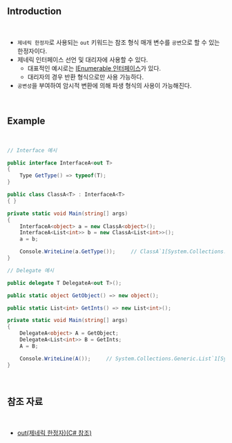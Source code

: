 ## Introduction

<br>

- `제네릭 한정자`로 사용되는 `out` 키워드는 참조 형식 매개 변수를 `공변`으로 할 수 있는 한정자이다.
- 제네릭 인터페이스 선언 및 대리자에 사용할 수 있다.
    - 대표적인 예시로는 [IEnumerable<T> 인터페이스](https://learn.microsoft.com/ko-kr/dotnet/api/system.collections.generic.ienumerable-1?view=net-7.0)가 있다.
    - 대리자의 경우 반환 형식으로만 사용 가능하다.
- `공변성`을 부여하여 암시적 변환에 의해 파생 형식의 사용이 가능해진다.

<br>

## Example

<br>

```cs
// Interface 예시

public interface InterfaceA<out T>
{
    Type GetType() => typeof(T);
}

public class ClassA<T> : InterfaceA<T>
{ }

private static void Main(string[] args)
{
    InterfaceA<object> a = new ClassA<object>();
    InterfaceA<List<int>> b = new ClassA<List<int>>();
    a = b;

    Console.WriteLine(a.GetType());     // ClassA`1[System.Collections.Generic.List`1[System.Int32]]
}
```

```cs
// Delegate 예시

public delegate T DelegateA<out T>();

public static object GetObject() => new object();

public static List<int> GetInts() => new List<int>();

private static void Main(string[] args)
{
    DelegateA<object> A = GetObject;
    DelegateA<List<int>> B = GetInts;
    A = B;

    Console.WriteLine(A());     // System.Collections.Generic.List`1[System.Int32]
}
```

<br>

## 참조 자료

<br>

- [out(제네릭 한정자)(C# 참조)](https://learn.microsoft.com/ko-kr/dotnet/csharp/language-reference/keywords/out-generic-modifier)